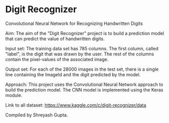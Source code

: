 # Digit Recognizer
Convolutional Neural Network for Recognizing Handwritten Digits

Aim:
The aim of the "Digit Recognizer" project is to build a prediction model that can predict the value of handwritten digits.

Input set:
The training data set has 785 columns. The first column, called "label", is the digit that was drawn by the user. The rest of the columns contain the pixel-values of the associated image.

Output set:
For each of the 28000 images in the test set, there is a single line containing the ImageId and the digit predicted by the model.

Approach:
This project uses the Convolutional Neural Network approach to build the prediction model.
The CNN model is implemented using the Keras module.

Link to all dataset: https://www.kaggle.com/c/digit-recognizer/data

Compiled by Shreyash Gupta.
